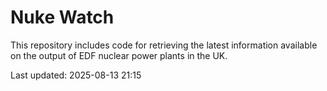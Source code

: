 # Nuke Watch

This repository includes code for retrieving the latest information available on the output of EDF nuclear power plants in the UK.

Last updated: 2025-08-13 21:15